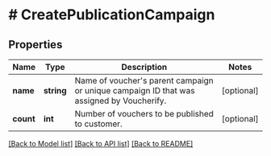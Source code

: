 # # CreatePublicationCampaign

## Properties

Name | Type | Description | Notes
------------ | ------------- | ------------- | -------------
**name** | **string** | Name of voucher&#39;s parent campaign or unique campaign ID that was assigned by Voucherify. | [optional]
**count** | **int** | Number of vouchers to be published to customer. | [optional]

[[Back to Model list]](../../README.md#models) [[Back to API list]](../../README.md#endpoints) [[Back to README]](../../README.md)
